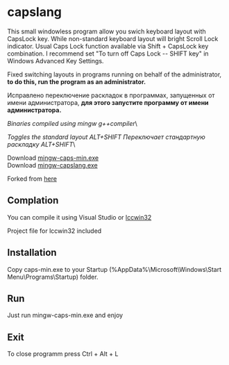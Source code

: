 # capslang

This small windowless program allow you swich keyboard layout with CapsLock key. While non-standard keyboard layout will bright Scroll Lock indicator. Usual Caps Lock function available via Shift + CapsLock key combination. I recommend set "To turn off Caps Lock -- SHIFT key" in Windows Advanced Key Settings.

Fixed switching layouts in programs running on behalf of the administrator,
**to do this, run the program as an administrator.**

Исправлено переключение раскладок в программах, запущенных от имени администратора,
**для этого запустите программу от имени администратора.**

_Binaries compiled using mingw g++compiler_\

*Toggles the standard layout ALT+SHIFT*
*Переключает стандартную раскладку ALT+SHIFT*\

Download [mingw-caps-min.exe](https://github.com/steelswing/capslang/releases/download/2.0/mingw-caps-min.exe)\
Download [mingw-capslang.exe](https://github.com/steelswing/capslang/releases/download/2.0/mingw-capslang.exe)

Forked from [here](https://github.com/edanko/capslang)

## Complation
You can compile it using Visual Studio or [lccwin32](https://lcc-win32.services.net/)

Project file for lccwin32 included

## Installation
Copy caps-min.exe to your Startup (%AppData%\Microsoft\Windows\Start Menu\Programs\Startup) folder.

## Run
Just run mingw-caps-min.exe and enjoy

## Exit
To close programm press Ctrl + Alt + L
